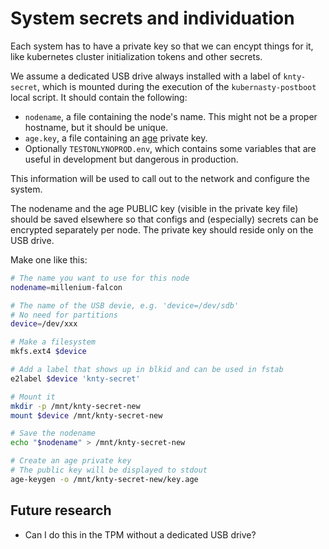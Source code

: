 # System secrets and individuation

Each system has to have a private key so that we can encypt things for it,
like kubernetes cluster initialization tokens and other secrets.

We assume a dedicated USB drive always installed with a label of `knty-secret`,
which is mounted during the execution of the `kubernasty-postboot` local script.
It should contain the following:

- `nodename`, a file containing the node's name. This might not be a proper hostname, but it should be unique.
- `age.key`, a file containing an [age](https://age-encryption.org) private key.
- Optionally `TESTONLYNOPROD.env`, which contains some variables that are useful in development but dangerous in production.

This information will be used to call out to the network and configure the system.

The nodename and the age PUBLIC key (visible in the private key file) should be saved elsewhere so that configs and (especially) secrets can be encrypted separately per node. The private key should reside only on the USB drive.

Make one like this:

```sh
# The name you want to use for this node
nodename=millenium-falcon

# The name of the USB devie, e.g. 'device=/dev/sdb'
# No need for partitions
device=/dev/xxx

# Make a filesystem
mkfs.ext4 $device

# Add a label that shows up in blkid and can be used in fstab
e2label $device 'knty-secret'

# Mount it
mkdir -p /mnt/knty-secret-new
mount $device /mnt/knty-secret-new

# Save the nodename
echo "$nodename" > /mnt/knty-secret-new

# Create an age private key
# The public key will be displayed to stdout
age-keygen -o /mnt/knty-secret-new/key.age
```

## Future research

- Can I do this in the TPM without a dedicated USB drive?
